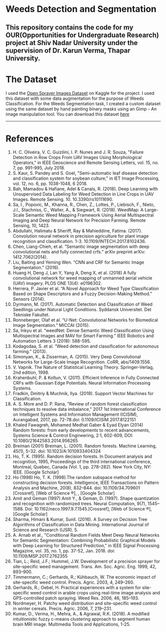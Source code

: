 # Weeds Detection and Segmentation
This repository contains the code for my OUR(Opportunities for Undergraduate Research) project at Shiv Nadar University under the supervision of Dr. Karun Verma, Thapar University.
---

# The Dataset
I used the [Open Sprayer Images Dataset](https://www.kaggle.com/gavinarmstrong/open-sprayer-images) on Kaggle for the project. I used this dataset with some data augmentation for the purpose of Weeds Classification.
For the Weeds Segmentation task, I created a custom dataset using the same dataset by hand painting binary masks using an Gimp - An image manipulation tool. You can download this dataset [here](https://drive.google.com/open?id=1vbw6itGLk59haxVBjNlXsnOmAbbwlAZy)

---
# References
1. H. C. Oliveira, V. C. Guizilini, I. P. Nunes and J. R. Souza, "Failure Detection in Row Crops From UAV Images Using Morphological Operators," in IEEE Geoscience and Remote Sensing Letters, vol. 15, no. 7, pp. 991-995, July 2018.
2. S. Kaur, S. Pandey and S. Goel, "Semi-automatic leaf disease detection and classification system for soybean culture," in IET Image Processing, vol. 12, no. 6, pp. 1038-1048, 6 2018.
3. Bah, Mamadou & Hafiane, Adel & Canals, R. (2018). Deep Learning with Unsupervised Data Labeling for Weed Detection in Line Crops in UAV Images. Remote Sensing. 10. 10.3390/rs10111690. 
4. Sa, I., Popovic, M., Khanna, R., Chen, Z., Lottes, P., Liebisch, F., Nieto, J.I., Stachniss, C., Walter, A., & Siegwart, R. (2018). WeedMap: A Large-Scale Semantic Weed Mapping Framework Using Aerial Multispectral Imaging and Deep Neural Network for Precision Farming. Remote Sensing, 10, 1423.
5. Abdullahi, Halimatu & Sheriff, Ray & Mahieddine, Fatima. (2017). Convolution neural network in precision agriculture for plant image recognition and classification. 1-3. 10.1109/INTECH.2017.8102436. 
6. Chen, Liang-Chieh, et al. ”Semantic image segmentation with deep convolutional nets and fully connected crfs.” arXiv preprint arXiv: 1412.7062(2014).
7. Liu, Baiting and Yeming Wen. “CNN and CRF for Semantic Image Segmentation.” (2016).
8. Huang H, Deng J, Lan Y, Yang A, Deng X, et al. (2018) A fully convolutional network for weed mapping of unmanned aerial vehicle (UAV) imagery. PLOS ONE 13(4): e0196302. 
9. Herrera, P. Javier et al. “A Novel Approach for Weed Type Classification Based on Shape Descriptors and a Fuzzy Decision-Making Method.” Sensors (2014).
10. Dyrmann, M. (2017). Automatic Detection and Classification of Weed Seedlings under Natural Light Conditions. Syddansk Universitet. Det Tekniske Fakultet.
11. Ronneberger, Olaf et al. “U-Net: Convolutional Networks for Biomedical Image Segmentation.” MICCAI (2015).
12. Sa, Inkyu et al. “weedNet: Dense Semantic Weed Classification Using Multispectral Images and MAV for Smart Farming.” IEEE Robotics and Automation Letters 3 (2018): 588-595.
13. Kodagodaa, S. et al. “Weed detection and classification for autonomous farming.” (2013).
14. Simonyan, K., & Zisserman, A. (2015). Very Deep Convolutional Networks for Large-Scale Image Recognition. CoRR, abs/1409.1556.
15. V. Vapnik. The Nature of Statistical Learning Theory. Springer-Verlag, 2nd edition, 1998.
16. Krahenbuhl, P. & Koltun, V. (2011). Efficient Inference in Fully Connected CRFs with Gaussian Edge Potentials. Neural Information Processing Systems. 
17. Fradkin, Dmitriy & Muchnik, Ilya. (2019). Support Vector Machines for Classification. 
18. A. S. More and D. P. Rana, "Review of random forest classification techniques to resolve data imbalance," 2017 1st International Conference on Intelligent Systems and Information Management (ICISIM), Aurangabad, 2017, pp. 72-78.doi: 0.1109/ICISIM.2017.8122151
19. Khaled Fawagreh, Mohamed Medhat Gaber & Eyad Elyan (2014) Random forests: from early developments to recent advancements, Systems Science & Control Engineering, 2:1, 602-609, DOI: 10.1080/21642583.2014.956265
20. Breiman (2001) Breiman, L. (2001). Random forests. Machine Learning, 45(1), 5–32. doi: 10.1023/A:1010933404324
21. Ho, T. K. (1995). Random decision forests. In Document analysis and recognition, 1995, Proceedings of the third international conference, Montreal, Quebec, Canada (Vol. 1, pp. 278–282). New York City, NY: IEEE. [Google Scholar]
22. Ho (1998) Ho, T. K. (1998).The random subspace method for constructing decision forests. Intelligence, IEEE Transactions on Pattern Analysis and Machine, 20(8), 832–844. doi: 10.1109/34.709601 [Crossref], [Web of Science ®], , [Google Scholar] 
23. Amit and Geman (1997) Amit Y., & Geman, D. (1997). Shape quantization and recognition with randomized trees. Neural Computation, 9(7), 1545–1588. Doi: 10.1162/neco.1997.9.7.1545.[Crossref], [Web of Science ®], [Google Scholar]
24. Sharma, Himani & Kumar, Sunil. (2016). A Survey on Decision Tree Algorithms of Classification in Data Mining. International Journal of Science and Research (IJSR). 5.
25. A. Arnab et al., "Conditional Random Fields Meet Deep Neural Networks for Semantic Segmentation: Combining Probabilistic Graphical Models with Deep Learning for Structured Prediction," in IEEE Signal Processing Magazine, vol. 35, no. 1, pp. 37-52, Jan. 2018. doi: 10.1109/MSP.2017.2762355
26. Tian, L.; Reid, J.F.; Hummel, J.W. Development of a precision sprayer for site-specific weed management. Trans. Am. Soc. Agric. Eng. 1999, 42, 893–900.
27. Timmermann, C.; Gerhards, R.; Kühbauch, W. The economic impact of site-specific weed control. Precis. Agric. 2003, 4, 249–260.
28. Gerhards, R.; Oebel, H. Practical experiences with a system for site-specific weed control in arable crops using real-time image analysis and GPS-controlled patch spraying. Weed Res. 2006, 46, 185–193.
29. Nordmeyer, H. Patchy weed distribution and site-specific weed control in winter cereals. Precis. Agric. 2006, 7, 219–231.
30. Kumar, D., Verma, H., Mehra, A., & Agrawal, R.K. (2018). A modified intuitionistic fuzzy c-means clustering approach to segment human brain MRI image. Multimedia Tools and Applications, 1-25.

